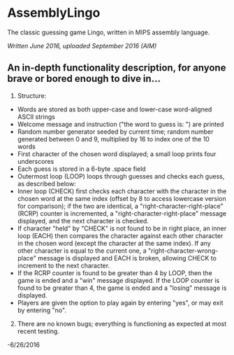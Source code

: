 # AssemblyLingo
The classic guessing game Lingo, written in MIPS assembly language.

*Written June 2016, uploaded September 2016 (AIM)*

## An in-depth functionality description, for anyone brave or bored enough to dive in...

1. Structure:

- Words are stored as both upper-case and lower-case word-aligned ASCII strings
- Welcome message and instruction ("the word to guess is: ") are printed
- Random number generator seeded by current time; random number generated between 0 and 9, multiplied by 16 to index one of the 10 words
- First character of the chosen word displayed; a small loop prints four underscores
- Each guess is stored in a 6-byte .space field
- Outermost loop (LOOP) loops through guesses and checks each guess, as described below:
- Inner loop (CHECK) first checks each character with the character in the chosen word at the same index (offset by 8 to access lowercase version for comparison); if the two are identical, a "right-character-right-place" (RCRP) counter is incremented, a "right-character-right-place" message displayed, and the next character is checked. 
- If character "held" by "CHECK" is not found to be in right place, an inner loop (EACH) then compares the character against each other character in the chosen word (except the character at the same index). If any other character is equal to the current one, a "right-character-wrong-place" message is displayed and EACH is broken, allowing CHECK to increment to the next character.
- If the RCRP counter is found to be greater than 4 by LOOP, then the game is ended and a "win" message displayed. If the LOOP counter is found to be greater than 4, the game is ended and a "losing" message is displayed.
- Players are given the option to play again by entering "yes", or may exit by entering "no".

2. There are no known bugs; everything is functioning as expected at most recent testing.

-6/26/2016
